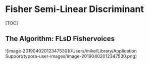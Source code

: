 # Fisher Semi-Linear Discriminant

[TOC]



## The Algorithm: FLsD Fishervoices

![image-20190402012347530](/Users/mike/Library/Application Support/typora-user-images/image-20190402012347530.png)



